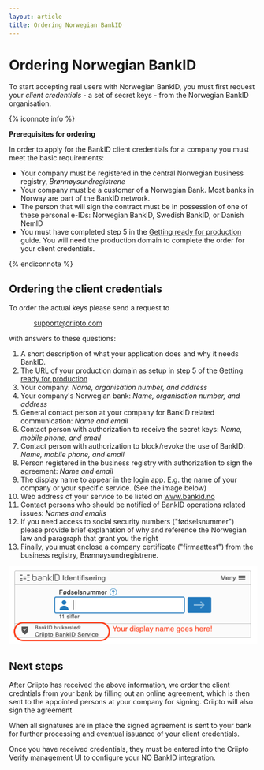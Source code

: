 ```yaml
---
layout: article
title: Ordering Norwegian BankID
---
```

# Ordering Norwegian BankID

To start accepting real users with Norwegian BankID, you must first request your _client credentials_ - a set of secret keys - from the Norwegian BankID organisation.

{% iconnote info %}

**Prerequisites for ordering**

In order to apply for the BankID client credentials for a company you must meet the basic requirements:

- Your company must be registered in the central Norwegian business registry, _Brønnøysundregistrene_
- Your company must be a customer of a Norwegian Bank. Most banks in Norway are part of the BankID network.
- The person that will sign the contract must be in possession of one of these personal e-IDs: Norwegian BankID, Swedish BankID, or Danish NemID
- You must have completed step 5 in the [Getting ready for production](/how-to/get-ready-for-production) guide. You will need the production domain to complete the order for your client credentials.

{% endiconnote %}

## Ordering the client credentials

To order the actual keys please send a request to 

<p style="text-indent: 50px"><a href="mailto:support@criipto.com?subject=NO BankID for ...">support@criipto.com</a></p>

with answers to these questions:

1. A short description of what your application does and why it needs BankID.
2. The URL of your production domain as setup in step 5 of the [Getting ready for production](/how-to/get-ready-for-production)
1. Your company: _Name, organisation number, and address_
2. Your company's Norwegian bank: _Name, organisation number, and address_
3. General contact person at your company for BankID related communication: _Name and email_
4. Contact person with authorization to receive the secret keys: _Name, mobile phone, and email_
5. Contact person with authorization to block/revoke the use of BankID: _Name, mobile phone, and email_
6. Person registered in the business registry with authorization to sign the agreement: _Name and email_
7. The display name to appear in the login app. E.g. the name of your company or your specific service. (See the image below)
8. Web address of your service to be listed on www.bankid.no
9. Contact persons who should be notified of BankID operations related issues: _Names and emails_
10. If you need access to social security numbers ("fødselsnummer") please provide brief explanation of why and reference the Norwegian law and paragraph that grant you the right
11. Finally, you must enclose a company certificate ("firmaattest") from the business registry, Brønnøysundregistrene.

![BankID login](/images/no-bankid-central.png)

## Next steps

After Criipto has received the above information, we order the client credntials from your bank by filling out an online agreement, which is then sent to the appointed persons at your company for signing. Criipto will also sign the agreement

When all signatures are in place the signed agreement is sent to your bank for further processing and eventual issuance of your client credentials. 

Once you have received credentials, they must be entered into the Criipto Verify management UI to configure your NO BankID integration.

